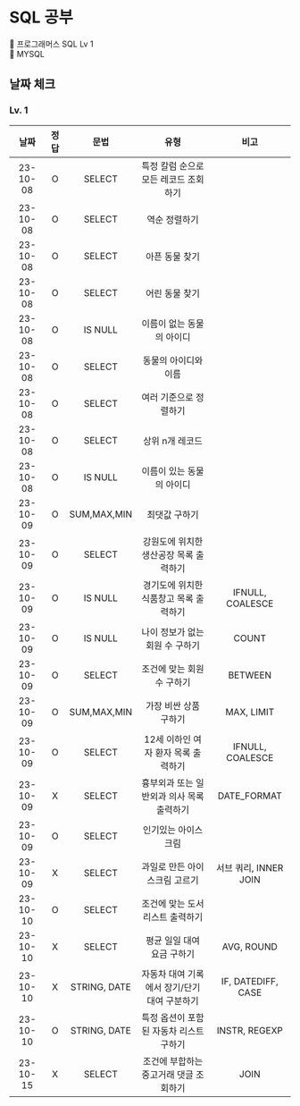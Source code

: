 # SQL 공부
📌 프로그래머스 SQL Lv 1<br>
📌 MYSQL

## 날짜 체크
### Lv. 1
|날짜|정답|문법|유형|비고|
|:---:|:---:|:---:|:---:|:---:|
|23-10-08|O|SELECT|특정 칼럼 순으로 모든 레코드 조회하기|
|23-10-08|O|SELECT|역순 정렬하기|
|23-10-08|O|SELECT|아픈 동물 찾기|
|23-10-08|O|SELECT|어린 동물 찾기|
|23-10-08|O|IS NULL|이름이 없는 동물의 아이디|
|23-10-08|O|SELECT|동물의 아이디와 이름|
|23-10-08|O|SELECT|여러 기준으로 정렬하기|
|23-10-08|O|SELECT|상위 n개 레코드|
|23-10-08|O|IS NULL|이름이 있는 동물의 아이디|
|23-10-09|O|SUM,MAX,MIN|최댓값 구하기|
|23-10-09|O|SELECT|강원도에 위치한 생산공장 목록 출력하기|
|23-10-09|O|IS NULL|경기도에 위치한 식품창고 목록 출력하기|IFNULL, COALESCE|
|23-10-09|O|IS NULL|나이 정보가 없는 회원 수 구하기|COUNT|
|23-10-09|O|SELECT|조건에 맞는 회원수 구하기|BETWEEN|
|23-10-09|O|SUM,MAX,MIN|가장 비싼 상품 구하기|MAX, LIMIT|
|23-10-09|O|SELECT|12세 이하인 여자 환자 목록 출력하기|IFNULL, COALESCE|
|23-10-09|X|SELECT|흉부외과 또는 일반외과 의사 목록 출력하기|DATE_FORMAT|
|23-10-09|O|SELECT|인기있는 아이스크림|
|23-10-09|X|SELECT|과일로 만든 아이스크림 고르기|서브 쿼리, INNER JOIN|
|23-10-10|O|SELECT|조건에 맞는 도서 리스트 출력하기||
|23-10-10|X|SELECT|평균 일일 대여 요금 구하기|AVG, ROUND|
|23-10-10|X|STRING, DATE|자동차 대여 기록에서 장기/단기 대여 구분하기|IF, DATEDIFF, CASE|
|23-10-10|O|STRING, DATE|특정 옵션이 포함된 자동차 리스트 구하기|INSTR, REGEXP|
|23-10-15|X|SELECT|조건에 부합하는 중고거래 댓글 조회하기|JOIN|
 
